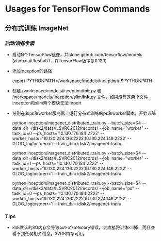 # Usages for TensorFlow Commands

## 分布式训练 ImageNet

### 启动训练步骤
* 启动N个TensorFlow镜像，并clone github.com/tensorflow/models (ataraxia/tftest:v0.1，其TensorFlow版本是0.12.1)

* 添加inception的路径

  export PYTHONPATH=/workspace/models/inception/:$PYTHONPATH


* 创建 /workspace/models/inception/__init__.py 和 /workspace/models/inception/slim/__init__.py 文件，如果没有这两个文件，inception和slim两个模块无法import

* 分别在和ps和worker服务器上运行分布式训练的ps和worker脚本，开始训练

  python inception/imagenet_distributed_train.py --batch_size=64 --data_dir=/disk2/data/ILSVRC2012/records/ --job_name="worker" --task_id=0 --ps_hosts='10.130.170.184:2222' --worker_hosts='10.130.224.136:2222,10.130.224.149:2222' --GLOG_logtostderr=1 --train_dir=/disk2/imagenet-train/

  python inception/imagenet_distributed_train.py --batch_size=64 --data_dir=/disk2/data/ILSVRC2012/records/ --job_name="worker" --task_id=1 --ps_hosts='10.130.170.184:2222' --worker_hosts='10.130.224.136:2222,10.130.224.149:2222' --GLOG_logtostderr=1 --train_dir=/disk2/imagenet-train/

  python inception/imagenet_distributed_train.py --batch_size=64 --data_dir=/disk2/data/ILSVRC2012/records/ --job_name="ps" --task_id=0 --ps_hosts='10.130.170.184:2222' --worker_hosts='10.130.224.136:2222,10.130.224.149:2222' --GLOG_logtostderr=1 --train_dir=/disk2/imagenet-train/


### Tips
* kirk默认的8G内存会导致out-of-memory错误，会直接将训练kill掉，而且查看不到任何相关信息。32GB内存可用。
